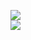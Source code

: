[![](https://img.shields.io/badge/Made%20With-Github%20Spray-lightgrey.svg?style=for-the-badge&logo=github)](https://github.com/Annihil/github-spray#25821)  
[![](https://i.imgur.com/2DrTn0Z.gif)](https://github.com/Annihil/github-spray)